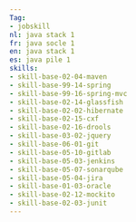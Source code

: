 ```yaml
---
Tag: 
- jobskill
nl: java stack 1
fr: java socle 1
en: java stack 1
es: java pile 1
skills:
- skill-base-02-04-maven
- skill-base-99-14-spring
- skill-base-99-16-spring-mvc
- skill-base-02-14-glassfish
- skill-base-02-02-hibernate
- skill-base-02-15-cxf
- skill-base-02-16-drools
- skill-base-03-02-jquery
- skill-base-06-01-git
- skill-base-05-10-gitlab
- skill-base-05-03-jenkins
- skill-base-05-07-sonarqube
- skill-base-05-04-jira
- skill-base-01-03-oracle
- skill-base-02-12-mockito
- skill-base-02-03-junit
---
```

